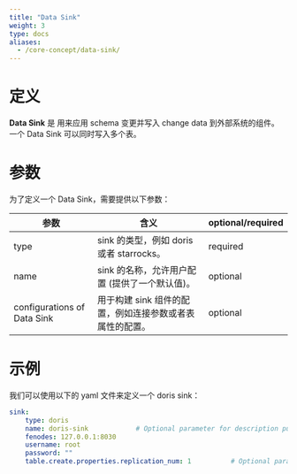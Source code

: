 ```yaml
---
title: "Data Sink"
weight: 3
type: docs
aliases:
  - /core-concept/data-sink/
---
```

<!--
Licensed to the Apache Software Foundation (ASF) under one
or more contributor license agreements.  See the NOTICE file
distributed with this work for additional information
regarding copyright ownership.  The ASF licenses this file
to you under the Apache License, Version 2.0 (the
"License"); you may not use this file except in compliance
with the License.  You may obtain a copy of the License at

  http://www.apache.org/licenses/LICENSE-2.0

Unless required by applicable law or agreed to in writing,
software distributed under the License is distributed on an
"AS IS" BASIS, WITHOUT WARRANTIES OR CONDITIONS OF ANY
KIND, either express or implied.  See the License for the
specific language governing permissions and limitations
under the License.
-->

# 定义
**Data Sink** 是 用来应用 schema 变更并写入 change data 到外部系统的组件。
一个 Data Sink 可以同时写入多个表。

# 参数
为了定义一个 Data Sink，需要提供以下参数：

| 参数                          | 含义                              | optional/required |
|-----------------------------|---------------------------------|-------------------|
| type                        | sink 的类型，例如 doris 或者 starrocks。 | required          |
| name                        | sink 的名称，允许用户配置 (提供了一个默认值)。     | optional          |
| configurations of Data Sink | 用于构建 sink 组件的配置，例如连接参数或者表属性的配置。 | optional          |

# 示例
我们可以使用以下的 yaml 文件来定义一个 doris sink：
```yaml
sink:
    type: doris
    name: doris-sink           	# Optional parameter for description purpose
    fenodes: 127.0.0.1:8030
    username: root
    password: ""
    table.create.properties.replication_num: 1      	# Optional parameter for advanced functionalities
```